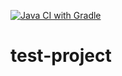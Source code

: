 [![Java CI with Gradle](https://github.com/3UN0/test-project/actions/workflows/CI.yml/badge.svg)](https://github.com/3UN0/test-project/actions/workflows/CI.yml)

# test-project
